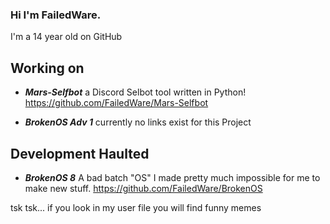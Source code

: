 ### Hi I'm FailedWare.
I'm a 14 year old on GitHub

## Working on
- ***Mars-Selfbot*** a Discord Selbot tool written in Python!
https://github.com/FailedWare/Mars-Selfbot

- ***BrokenOS Adv 1***
currently no links exist for this Project

## Development Haulted
- ***BrokenOS 8*** A bad batch "OS" I made pretty much impossible for me to make new stuff.
https://github.com/FailedWare/BrokenOS


tsk tsk... if you look in my user file you will find funny memes

